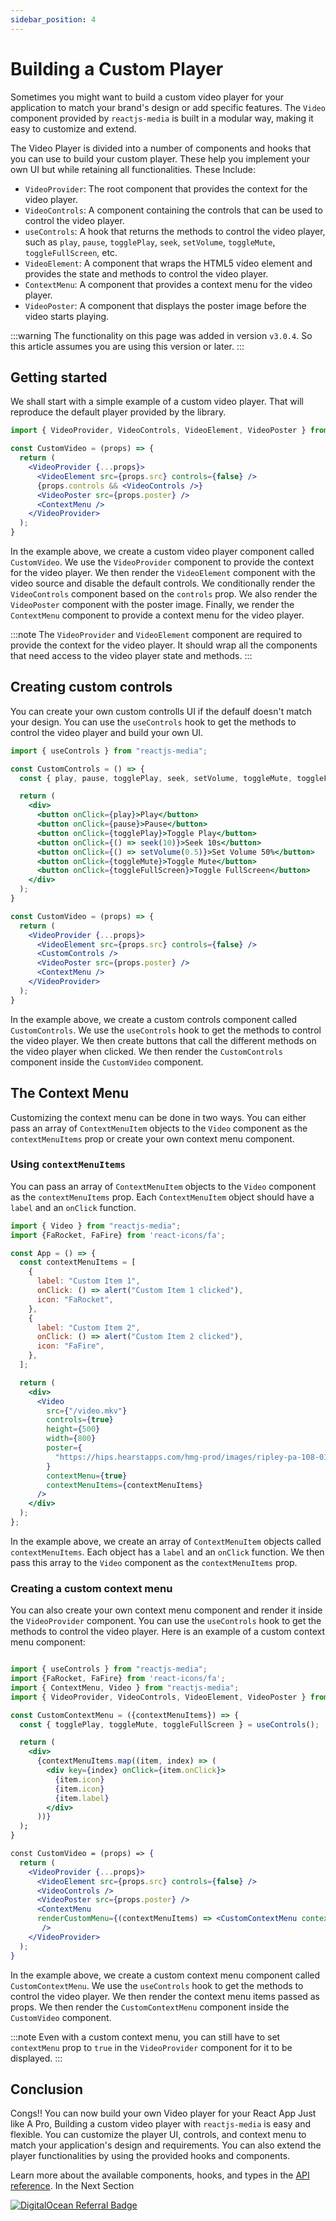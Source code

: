 ```yaml
---
sidebar_position: 4
---
```


# Building a Custom Player

Sometimes you might want to build a custom video player for your application to match your brand's design or add specific features. The `Video` component provided by `reactjs-media` is built in a modular way, making it easy to customize and extend.

The Video Player is divided into a number of components and hooks that you can use to build your custom player. These help you implement your own UI but while retaining all functionalities. These Include:

- `VideoProvider`: The root component that provides the context for the video player.
- `VideoControls`: A component containing the controls that can be used to control the video player.
- `useControls`: A hook that returns the methods to control the video player, such as `play`, `pause`, `togglePlay`, `seek`, `setVolume`, `toggleMute`, `toggleFullScreen`, etc.
- `VideoElement`: A component that wraps the HTML5 video element and provides the state and methods to control the video player.
- `ContextMenu`: A component that provides a context menu for the video player.
- `VideoPoster`: A component that displays the poster image before the video starts playing.

:::warning
The functionality on this page was added in version `v3.0.4`. So this article assumes you are using this version or later.
:::

## Getting started

We shall start with a simple example of a custom video player. That will reproduce the default player provided by the library.

```jsx
import { VideoProvider, VideoControls, VideoElement, VideoPoster } from "reactjs-media";

const CustomVideo = (props) => {
  return (
    <VideoProvider {...props}>
      <VideoElement src={props.src} controls={false} />
      {props.controls && <VideoControls />}
      <VideoPoster src={props.poster} />
      <ContextMenu />
    </VideoProvider>
  );
}
```

In the example above, we create a custom video player component called `CustomVideo`. We use the `VideoProvider` component to provide the context for the video player. We then render the `VideoElement` component with the video source and disable the default controls. We conditionally render the `VideoControls` component based on the `controls` prop. We also render the `VideoPoster` component with the poster image. Finally, we render the `ContextMenu` component to provide a context menu for the video player.

:::note
The `VideoProvider` and `VideoElement` component are required to provide the context for the video player. It should wrap all the components that need access to the video player state and methods.
:::

## Creating custom controls

You can create your own custom controlls UI if the defaulf doesn't match your design. You can use the `useControls` hook to get the methods to control the video player and build your own UI.

```jsx
import { useControls } from "reactjs-media";

const CustomControls = () => {
  const { play, pause, togglePlay, seek, setVolume, toggleMute, toggleFullScreen } = useControls();

  return (
    <div>
      <button onClick={play}>Play</button>
      <button onClick={pause}>Pause</button>
      <button onClick={togglePlay}>Toggle Play</button>
      <button onClick={() => seek(10)}>Seek 10s</button>
      <button onClick={() => setVolume(0.5)}>Set Volume 50%</button>
      <button onClick={toggleMute}>Toggle Mute</button>
      <button onClick={toggleFullScreen}>Toggle FullScreen</button>
    </div>
  );
}

const CustomVideo = (props) => {
  return (
    <VideoProvider {...props}>
      <VideoElement src={props.src} controls={false} />
      <CustomControls />
      <VideoPoster src={props.poster} />
      <ContextMenu />
    </VideoProvider>
  );
}
```

In the example above, we create a custom controls component called `CustomControls`. We use the `useControls` hook to get the methods to control the video player. We then create buttons that call the different methods on the video player when clicked. We then render the `CustomControls` component inside the `CustomVideo` component.

## The Context Menu

Customizing the context menu can be done in two ways. You can either pass an array of `ContextMenuItem` objects to the `Video` component as the `contextMenuItems` prop or create your own context menu component.

### Using `contextMenuItems`

You can pass an array of `ContextMenuItem` objects to the `Video` component as the `contextMenuItems` prop. Each `ContextMenuItem` object should have a `label` and an `onClick` function.

```jsx
import { Video } from "reactjs-media";
import {FaRocket, FaFire} from 'react-icons/fa';

const App = () => {
  const contextMenuItems = [
    {
      label: "Custom Item 1",
      onClick: () => alert("Custom Item 1 clicked"),
      icon: "FaRocket",
    },
    {
      label: "Custom Item 2",
      onClick: () => alert("Custom Item 2 clicked"),
      icon: "FaFire",
    },
  ];

  return (
    <div>
      <Video
        src={"/video.mkv"}
        controls={true}
        height={500}
        width={800}
        poster={
          "https://hips.hearstapps.com/hmg-prod/images/ripley-pa-108-011822-01629-r-661067043d66f.jpg?resize=980:*"
        }
        contextMenu={true}
        contextMenuItems={contextMenuItems}
      />
    </div>
  );
};
```

In the example above, we create an array of `ContextMenuItem` objects called `contextMenuItems`. Each object has a `label` and an `onClick` function. We then pass this array to the `Video` component as the `contextMenuItems` prop.

### Creating a custom context menu

You can also create your own context menu component and render it inside the `VideoProvider` component. You can use the `useControls` hook to get the methods to control the video player. Here is an example of a custom context menu component:

```jsx

import { useControls } from "reactjs-media";
import {FaRocket, FaFire} from 'react-icons/fa';
import { ContextMenu, Video } from "reactjs-media";
import { VideoProvider, VideoControls, VideoElement, VideoPoster } from "reactjs-media";

const CustomContextMenu = ({contextMenuItems}) => {
  const { togglePlay, toggleMute, toggleFullScreen } = useControls();

  return (
    <div>
      {contextMenuItems.map((item, index) => (
        <div key={index} onClick={item.onClick}>
          {item.icon}
          {item.icon}
          {item.label}
        </div>
      ))}
  );
}

const CustomVideo = (props) => {
  return (
    <VideoProvider {...props}>
      <VideoElement src={props.src} controls={false} />
      <VideoControls />
      <VideoPoster src={props.poster} />
      <ContextMenu 
      renderCustomMenu={(contextMenuItems) => <CustomContextMenu contextMenuItems={contextMenuItems}  />}
       />
    </VideoProvider>
  );
}
```

In the example above, we create a custom context menu component called `CustomContextMenu`. We use the `useControls` hook to get the methods to control the video player. We then render the context menu items passed as props. We then render the `CustomContextMenu` component inside the `CustomVideo` component. 

:::note
Even with a custom context menu, you can still have to set `contextMenu` prop to `true` in the `VideoProvider` component for it to be displayed.
:::

## Conclusion

Congs!! You can now build your own Video player for your React App Just like A Pro, Building a custom video player with `reactjs-media` is easy and flexible. You can customize the player UI, controls, and context menu to match your application's design and requirements. You can also extend the player functionalities by using the provided hooks and components.

Learn more about the available components, hooks, and types in the [API reference](/reactjs-media/api). In the Next Section

[![DigitalOcean Referral Badge](https://web-platforms.sfo2.cdn.digitaloceanspaces.com/WWW/Badge%201.svg)](https://www.digitalocean.com/?refcode=ad96e8b378d5&utm_campaign=Referral_Invite&utm_medium=Referral_Program&utm_source=badge)